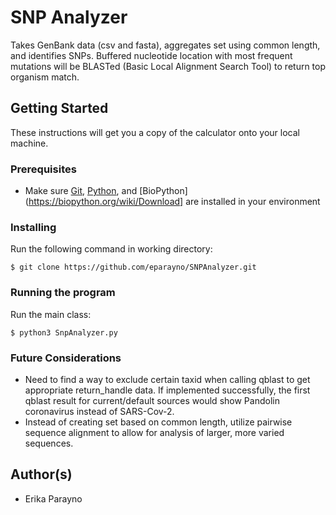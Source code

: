 # SNP Analyzer
Takes GenBank data (csv and fasta), aggregates set using common length, and identifies SNPs. Buffered nucleotide location with most frequent mutations will be BLASTed (Basic Local Alignment Search Tool) to return top organism match.

## Getting Started
These instructions will get you a copy of the calculator onto your local machine. 

### Prerequisites
- Make sure [Git](https://git-scm.com/book/en/v2/Getting-Started-Installing-Git), [Python](https://www.python.org/downloads/), and [BioPython](https://biopython.org/wiki/Download] are installed in your environment

### Installing 
Run the following command in working directory: 
```
$ git clone https://github.com/eparayno/SNPAnalyzer.git
```

### Running the program
Run the main class:
```
$ python3 SnpAnalyzer.py
```

### Future Considerations
- Need to find a way to exclude certain taxid when calling qblast to get appropriate return_handle data. If implemented successfully, the first qblast result for current/default sources would show Pandolin coronavirus instead of SARS-Cov-2. 
- Instead of creating set based on common length, utilize pairwise sequence alignment to allow for analysis of larger, more varied sequences.

## Author(s)
- Erika Parayno
